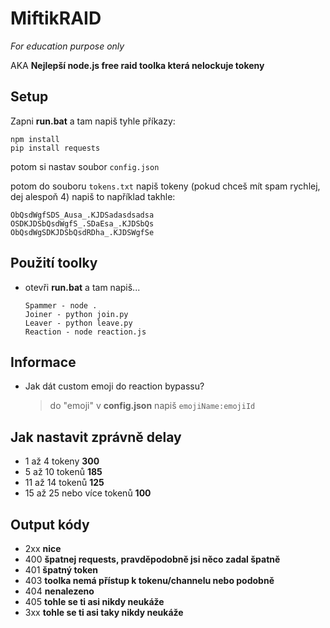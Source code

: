 # MiftikRAID
*For education purpose only*

AKA **Nejlepší node.js free raid toolka která nelockuje tokeny**
## Setup
Zapni **run.bat** a tam napiš tyhle příkazy:
```
npm install
pip install requests
```

potom si nastav soubor `config.json`

potom do souboru `tokens.txt` napiš tokeny (pokud chceš mít spam rychlej, dej alespoň 4)
napiš to například takhle:
```
ObQsdWgfSDS_Ausa_.KJDSadasdsadsa
OSDKJDSbQsdWgfS_.SDaEsa_.KJDSbQs
ObQsdWgSDKJDSbQsdRDha_.KJDSWgfSe
```

## Použití toolky
- otevři **run.bat** a tam napiš...
  ```
  Spammer - node .
  Joiner - python join.py
  Leaver - python leave.py
  Reaction - node reaction.js
  ```
  
## Informace
- Jak dát custom emoji do reaction bypassu?
    > do "emoji" v **config.json** napiš `emojiName:emojiId`

## Jak nastavit zprávně delay
- 1 až 4 tokeny **300**
- 5 až 10 tokenů **185**
- 11 až 14 tokenů **125**
- 15 až 25 nebo více tokenů **100**

## Output kódy
- 2xx **nice**
- 400 **špatnej requests, pravděpodobně jsi něco zadal špatně**
- 401 **špatný token**
- 403 **toolka nemá přístup k tokenu/channelu nebo podobně**
- 404 **nenalezeno**
- 405 **tohle se ti asi nikdy neukáže**
- 3xx **tohle se ti asi taky nikdy neukáže**

